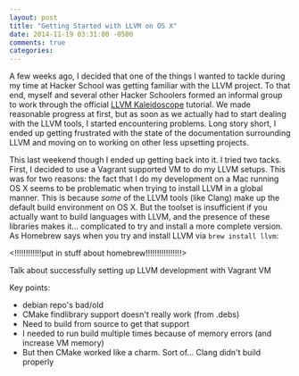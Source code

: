 ```yaml
---
layout: post
title: "Getting Started with LLVM on OS X"
date: 2014-11-19 03:31:00 -0500
comments: true
categories:
---
```


A few weeks ago, I decided that one of the things I wanted to tackle
during my time at Hacker School was getting familiar with the LLVM
project. To that end, myself and several other Hacker Schoolers formed
an informal group to work through the official
[LLVM Kaleidoscope][llvmkal] tutorial. We made reasonable progress at
first, but as soon as we actually had to start dealing with the LLVM
tools, I started encountering problems. Long story short, I ended up
getting frustrated with the state of the documentation surrounding
LLVM and moving on to working on other less upsetting projects.

[llvmkal]: http://llvm.org/releases/3.5.0/docs/tutorial/index.html

<!--more-->

This last weekend though I ended up getting back into it. I tried two
tacks.  First, I decided to use a Vagrant supported VM to do my LLVM
setups. This was for two reasons: the fact that I do my development on
a Mac running OS X seems to be problematic when trying to install LLVM
in a global manner. This is because *some* of the LLVM tools (like
Clang) make up the default build environment on OS X. But the toolset is
insufficient if you actually want to build languages with LLVM, and
the presence of these libraries makes it... complicated to try and
install a more complete version. As Homebrew says when you try and
install LLVM via `brew install llvm`:


<!!!!!!!!!!!!put in stuff about homebrew!!!!!!!!!!!!!!!!>

<general outline>
Talk about successfully setting up LLVM development with Vagrant VM

Key points:

- debian repo's bad/old
- CMake findlibrary support doesn't really work (from .debs)
- Need to build from source to get that support
- I needed to run build multiple times because of memory errors (and
  increase VM memory)
- But then CMake worked like a charm.  Sort of... Clang didn't build properly
